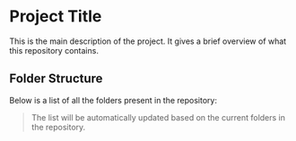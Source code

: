 # Project Title

This is the main description of the project. It gives a brief overview of what this repository contains.

## Folder Structure

Below is a list of all the folders present in the repository:

<!-- FOLDER_LIST_PLACEHOLDER -->

> The list will be automatically updated based on the current folders in the repository.

